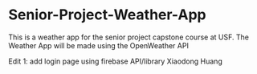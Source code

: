 # Senior-Project-Weather-App
This is a weather app for the senior project capstone course at USF. The Weather App will be made using the OpenWeather API

Edit 1: add login page using firebase API/library 
Xiaodong Huang
